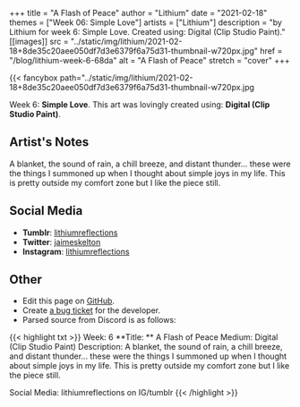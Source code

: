 +++
title =       "A Flash of Peace"
author =      "Lithium"
date =        "2021-02-18"
themes =      ["Week 06: Simple Love"]
artists =     ["Lithium"]
description = "by Lithium for week 6: Simple Love. Created using: Digital (Clip Studio Paint)."
[[images]]
              src = "../static/img/lithium/2021-02-18+8de35c20aee050df7d3e6379f6a75d31-thumbnail-w720px.jpg"
              href = "/blog/lithium-week-6-68da"
              alt = "A Flash of Peace"
              stretch = "cover"
+++


{{< fancybox path="../static/img/lithium/2021-02-18+8de35c20aee050df7d3e6379f6a75d31-thumbnail-w720px.jpg

Week 6: **Simple Love**. This art was lovingly created using: **Digital (Clip Studio Paint)**.

## Artist's Notes

A blanket, the sound of rain, a chill breeze, and distant thunder... these were the things I summoned up when I thought about simple joys in my life. This is pretty outside my comfort zone but I like the piece still.

## Social Media

- **Tumblr**: <a href='https://lithiumreflections.tumblr.com' target='_blank'>lithiumreflections</a>
- **Twitter**: <a href='https://twitter.com/jaimeskelton' target='_blank'>jaimeskelton</a>
- **Instagram**: <a href='https://instagram.com/lithiumreflections' target='_blank'>lithiumreflections</a>

## Other

- Edit this page on [GitHub](https://github.com/teaminkling/web-refresh/edit/main/content/blog/lithium-week-6-68da.md).
- Create [a bug ticket](https://github.com/teaminkling/web-refresh/issues/new?assignees=&labels=bug&template=problem-report.md&title=) for the developer.
- Parsed source from Discord is as follows:

{{< highlight txt >}}
Week: 6
**Title:  ** A Flash of Peace
Medium: Digital (Clip Studio Paint)
Description: A blanket, the sound of rain, a chill breeze, and distant thunder... these were the things I summoned up when I thought about simple joys in my life. This is pretty outside my comfort zone but I like the piece still.

Social Media: lithiumreflections on IG/tumblr
{{< /highlight >}}